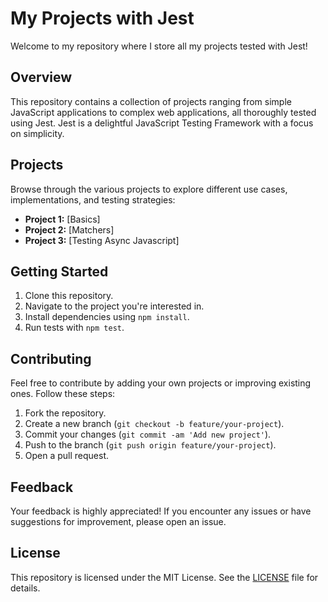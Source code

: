 
# My Projects with Jest

Welcome to my repository where I store all my projects tested with Jest!

## Overview

This repository contains a collection of projects ranging from simple JavaScript applications to complex web applications, all thoroughly tested using Jest. Jest is a delightful JavaScript Testing Framework with a focus on simplicity.

## Projects

Browse through the various projects to explore different use cases, implementations, and testing strategies:

- **Project 1:** [Basics]
- **Project 2:** [Matchers]
- **Project 3:** [Testing Async Javascript]

## Getting Started

1. Clone this repository.
2. Navigate to the project you're interested in.
3. Install dependencies using `npm install`.
4. Run tests with `npm test`.

## Contributing

Feel free to contribute by adding your own projects or improving existing ones. Follow these steps:

1. Fork the repository.
2. Create a new branch (`git checkout -b feature/your-project`).
3. Commit your changes (`git commit -am 'Add new project'`).
4. Push to the branch (`git push origin feature/your-project`).
5. Open a pull request.

## Feedback

Your feedback is highly appreciated! If you encounter any issues or have suggestions for improvement, please open an issue.

## License

This repository is licensed under the MIT License. See the [LICENSE](LICENSE) file for details.
